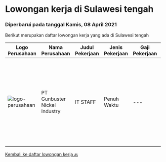 
  # Lowongan kerja di Sulawesi tengah

  ### Diperbarui pada tanggal Kamis, 08 April 2021

  Berikut merupakan daftar lowongan kerja yang ada di Sulawesi tengah

  |Logo Perusahaan | Nama Perusahaan | Judul Pekerjaan | Jenis Pekerjaan | Gaji Pekerjaan | Lokasi | Deskripsi | Tanggal diunggah | Pranala |
  | -------------- | --------------- | --------------- | --------- | --------- | -------------- | ------- | ----------- | ----------- |
  |![logo-perusahaan](https://image-service-cdn.seek.com.au/399a787b49eb009fd534a6713d71292a1ef19fe1/ee4dce1061f3f616224767ad58cb2fc751b8d2dc)|PT Gunbuster Nickel Industry|IT STAFF|Penuh Waktu|---|Sulawesi Tengah|Kualifikasi: D3 Teknologi Informatika, Sistem Informatika / sejenis Minimal 1 Tahun di bidang yang sama Usia minimal 23-30 Tahun Memiliki Kemampuan...|Selasa, 30 Maret 2021|https://www.jobstreet.co.id/id/job/it-staff-3494599?token=0~bc9c5a5d-4a7c-4c28-af9b-f6e7c02e7b06&sectionRank=1&jobId=jobstreet-id-job-3494599|


  [Kembali ke daftar lowongan kerja 🔙](../README.md#daftar-lowongan-kerja)
  